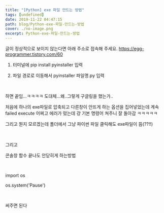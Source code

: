 ```yaml
---
title: "[Python] exe 파일 만드는 방법"
tags: [undefined]
date: 2019-11-22 04:47:15
path: blog/Python-exe-파일-만드는-방법
cover: ./no-image.png
excerpt: Python-exe-파일-만드는-방법
---
```

글이 정상적으로 보이지 않는다면 아래 주소로 접속해 주세요.
https://egg-programmer.tistory.com/60
1. 터미널에 pip install pyinstaller 입력

2. 파일 경로로 이동해서 pyinstaller 파일명.py 입력

&nbsp;

하면 끝임...ㅋㅋㅋㅋ 도대체...왜..그렇게 구글링을 했는가..

처음에 하나의 exe파일로 압축되고 다른창이 안뜨게 하는 옵션을 집어넣었는데 계속 failed execute 어쩌고 에러가 떴는데 걍 기본 명령어 쳐주니 잘 돌아감 ㅋㅋㅋㅋㅋ

그리고 뭔지 모르겠는데 폴더에서 그냥 파이썬 파일 클릭해도 exe파일이 뜸(??!!)

&nbsp;

그리고

콘솔창 함수 끝나도 안닫히게 하는방법

&nbsp;

<span>import </span>os

os.system(<span>'Pause'</span>)

&nbsp;

써주면 된다
